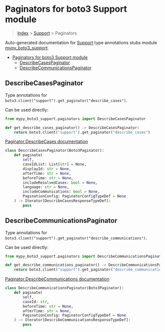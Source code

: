 # Paginators for boto3 Support module

> [Index](../index.md) > [Support](./index.md) > Paginators

Auto-generated documentation for [Support](https://boto3.amazonaws.com/v1/documentation/api/latest/reference/services/support.html#Support)
type annotations stubs module [mypy_boto3_support](https://pypi.org/project/mypy-boto3-support/).

- [Paginators for boto3 Support module](#paginators-for-boto3-support-module)
  - [DescribeCasesPaginator](#describecasespaginator)
  - [DescribeCommunicationsPaginator](#describecommunicationspaginator)

## DescribeCasesPaginator

Type annotations for `boto3.client("support").get_paginator("describe_cases")`.

Can be used directly:

```python
from mypy_boto3_support.paginators import DescribeCasesPaginator

def get_describe_cases_paginator() -> DescribeCasesPaginator:
    return boto3.client("support").get_paginator("describe_cases")
```

[Paginator.DescribeCases documentation](https://boto3.amazonaws.com/v1/documentation/api/latest/reference/services/support.html#Support.Paginator.DescribeCases)

```python
class DescribeCasesPaginator(Boto3Paginator):
    def paginate(
        self,
        caseIdList: List[str] = None,
        displayId: str = None,
        afterTime: str = None,
        beforeTime: str = None,
        includeResolvedCases: bool = None,
        language: str = None,
        includeCommunications: bool = None,
        PaginationConfig: PaginatorConfigTypeDef = None
    ) -> Iterator[DescribeCasesResponseTypeDef]:
        pass
```
## DescribeCommunicationsPaginator

Type annotations for `boto3.client("support").get_paginator("describe_communications")`.

Can be used directly:

```python
from mypy_boto3_support.paginators import DescribeCommunicationsPaginator

def get_describe_communications_paginator() -> DescribeCommunicationsPaginator:
    return boto3.client("support").get_paginator("describe_communications")
```

[Paginator.DescribeCommunications documentation](https://boto3.amazonaws.com/v1/documentation/api/latest/reference/services/support.html#Support.Paginator.DescribeCommunications)

```python
class DescribeCommunicationsPaginator(Boto3Paginator):
    def paginate(
        self,
        caseId: str,
        beforeTime: str = None,
        afterTime: str = None,
        PaginationConfig: PaginatorConfigTypeDef = None
    ) -> Iterator[DescribeCommunicationsResponseTypeDef]:
        pass
```